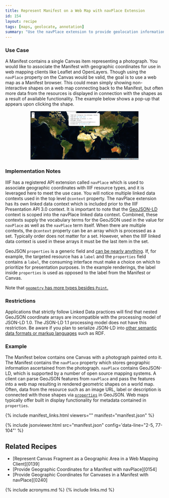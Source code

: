 ```yaml
---
title: Represent Manifest on a Web Map with navPlace Extension
id: 154
layout: recipe
tags: [maps, geolocate, annotation]
summary: "Use the navPlace extension to provide geolocation information about an IIIF Presentation API 3.0 Manifest."
---
```


### Use Case 
A Manifest contains a single Canvas item representing a photograph. You would like to associate the Manifest with geographic coordinates for use in web mapping clients like Leaflet and OpenLayers. Though using the `navPlace` property on the Canvas would be valid, the goal is to use a web map as a Manifest browser. This could mean simply showing non-interactive shapes on a web map connecting back to the Manifest, but often more data from the resources is displayed in connection with the shapes as a result of available functionality. The example below shows a pop-up that appears upon clicking the shape. 

<p style="text-align: center;">
	<img id="leaf" onclick="showBigImage()" style="max-height: 11em; max-width: 100%;" src="./images/leaflet_example.png" />
</p>

### Implementation Notes
IIIF has a registered API extension called `navPlace` which is used to associate geographic coordinates with IIIF resource types, and it is leveraged here to meet the use case. You will notice multiple linked data contexts used in the top level `@context` property. The navPlace extension has its own linked data context which is included prior to the IIIF Presentation API 3.0 context. It is important to note that the [GeoJSON-LD](https://geojson.org/geojson-ld/) context is scoped into the navPlace linked data context. Combined, these contexts supply the vocabulary terms for the GeoJSON used in the value for `navPlace` as well as the `navPlace` term itself. When there are multiple contexts, the `@context` property can be an array which is processed as a set. Typically order does not matter for a set. However, when the IIIF linked data context is used in these arrays it must be the last item in the set.

GeoJSON `properties` is a generic field and [can be nearly anything](https://tools.ietf.org/html/rfc7946#section-3.2). If, for example, the targeted resource has a `label` and the `properties` field contains a `label`, the consuming interface must make a choice on which to prioritize for presentation purposes. In the example renderings, the label inside `properties` is used as opposed to the label from the Manifest or Canvas.  

Note that [`geometry` has more types besides `Point`.](https://tools.ietf.org/html/rfc7946#section-3.1)

### Restrictions
Applications that strictly follow Linked Data practices will find that nested GeoJSON coordinate arrays are incompatible with the processing model of JSON-LD 1.0. The JSON-LD 1.1 processing model does not have this restriction. Be aware if you plan to serialize JSON-LD into [other semantic data formats or markup languages](https://www.w3.org/TR/json-ld11/#relationship-to-other-linked-data-formats) such as RDF.

### Example
The Manifest below contains one Canvas with a photograph painted onto it. The Manifest contains the `navPlace` property which stores geographic information ascertained from the photograph. `navPlace` contains GeoJSON-LD, which is supported by a number of open source mapping systems. A client can parse GeoJSON features from `navPlace` and pass the features into a web map resulting in rendered geometric shapes on a world map. Often, data from the resource such as an image URL, label or description is connected with those shapes via [`properties`](https://tools.ietf.org/html/rfc7946#section-3.2) in GeoJSON.  Web maps typically offer built in display functionality for metadata contained in `properties`.

{% include manifest_links.html viewers="" manifest="manifest.json" %}

{% include jsonviewer.html src="manifest.json" config='data-line="2-5, 77-104"' %}

## Related Recipes
* [Represent Canvas Fragment as a Geographic Area in a Web Mapping Client][0139]
* [Provide Geographic Coordinates for a Manifest with navPlace][0154]
* [Provide Geographic Coordinates for Canvases in a Manifest with navPlace][0240]

{% include acronyms.md %}
{% include links.md %}

<div id="bigImage">
	<h4 style="color:white;"> Click Image to Close </h4>
	<img onclick="hideBigImage()" style="max-height: 100%; max-width: 100%;" src="./images/leaflet_example.png" />
</div>

<style>
	#bigImage{
		position: fixed;
		top: 0;
		left : 0;
		height : 100em;
		width: 100%;
		background-color: rgba(0,0,0,.8);
		display:none;
		text-align: center;
		padding-top: 4px;
	}
	img{
		cursor: pointer;
	}
	.imagelink{
		margin-right: 1%;
	    display: inline-block;
    	text-decoration: none !important;
    	border-bottom: none !important;
	}
	.imagelink:focus{
    	outline: none !important;
	}
</style>

<script type="text/javascript">
	function showBigImage(){
		document.getElementById("bigImage").style.display = "block"
	}
	function hideBigImage(){
		document.getElementById("bigImage").style.display = "none"
	}
</script>
